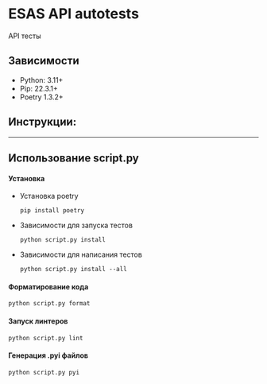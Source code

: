 # ESAS API autotests

API тесты

## Зависимости

* Python: 3.11+
* Pip: 22.3.1+
* Poetry 1.3.2+


## Инструкции:


---

## Использование script.py

#### Установка

* Установка poetry
    ```shell
    pip install poetry
    ```
  
* Зависимости для запуска тестов
    ```shell
    python script.py install
    ```

* Зависимости для написания тестов
    ```shell
    python script.py install --all
    ```

#### Форматирование кода

```shell
python script.py format
```

#### Запуск линтеров

```shell
python script.py lint
```

#### Генерация .pyi файлов

```shell
python script.py pyi
```
